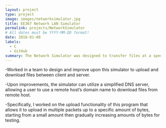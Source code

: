 ```yaml
---
layout: project
type: project
image: images/networksimulator.jpg
title: EE367 Network LAN Simulator 
permalink: projects/NetworkSimulator
# All dates must be YYYY-MM-DD format!
date: 2018-01-08
labels:
  - C
  - GitHub
summary: The Network Simulator was designed to transfer files at a specific amount of bytes from client to server and vice versa utilizing different tools and methods. 
---
```


-Worked in a team to design and improve upon this simulator to upload and download files between client and server.

-Upon improvements, the simulator can utilize a simplified DNS server, allowing a user to use a remote host’s domain name to download files from remote host.

-Specifically, I worked on the upload functionality of this program that allows it to upload in multiple packets up to a specific amount of bytes, starting from a small amount then gradually increasing amounts of bytes for testing.
